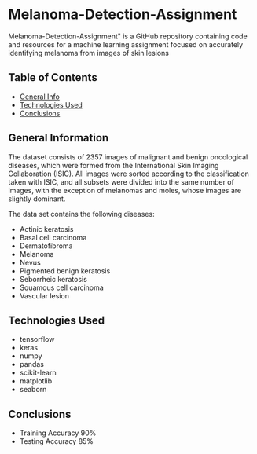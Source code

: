 # Melanoma-Detection-Assignment
Melanoma-Detection-Assignment" is a GitHub repository containing code and resources for a machine learning assignment focused on accurately identifying melanoma from images of skin lesions

## Table of Contents
* [General Info](#general-information)
* [Technologies Used](#technologies-used)
* [Conclusions](#conclusions)

## General Information
The dataset consists of 2357 images of malignant and benign oncological diseases, which were formed from the International Skin Imaging Collaboration (ISIC). All images were sorted according to the classification taken with ISIC, and all subsets were divided into the same number of images, with the exception of melanomas and moles, whose images are slightly dominant.

The data set contains the following diseases:
- Actinic keratosis
- Basal cell carcinoma
- Dermatofibroma
- Melanoma
- Nevus
- Pigmented benign keratosis
- Seborrheic keratosis
- Squamous cell carcinoma
- Vascular lesion

## Technologies Used
- tensorflow
- keras
- numpy
- pandas
- scikit-learn
- matplotlib
- seaborn

## Conclusions
- Training Accuracy 90%
- Testing Accuracy 85%
